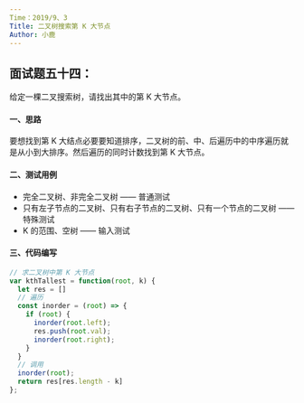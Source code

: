```yaml
---
Time：2019/9、3
Title: 二叉树搜索第 K 大节点
Author: 小鹿
---
```




## 面试题五十四：

给定一棵二叉搜索树，请找出其中的第 K 大节点。



#### 一、思路

要想找到第 K 大结点必要要知道排序，二叉树的前、中、后遍历中的中序遍历就是从小到大排序。然后遍历的同时计数找到第 K 大节点。



#### 二、测试用例

- 完全二叉树、非完全二叉树 —— 普通测试
- 只有左子节点的二叉树、只有右子节点的二叉树、只有一个节点的二叉树 —— 特殊测试
- K 的范围、空树 —— 输入测试



#### 三、代码编写

```javascript
// 求二叉树中第 K 大节点
var kthTallest = function(root, k) {
  let res = []
  // 遍历
  const inorder = (root) => {
    if (root) {
      inorder(root.left);
      res.push(root.val);
      inorder(root.right);
    }
  }
  // 调用
  inorder(root);
  return res[res.length - k]
};

```

